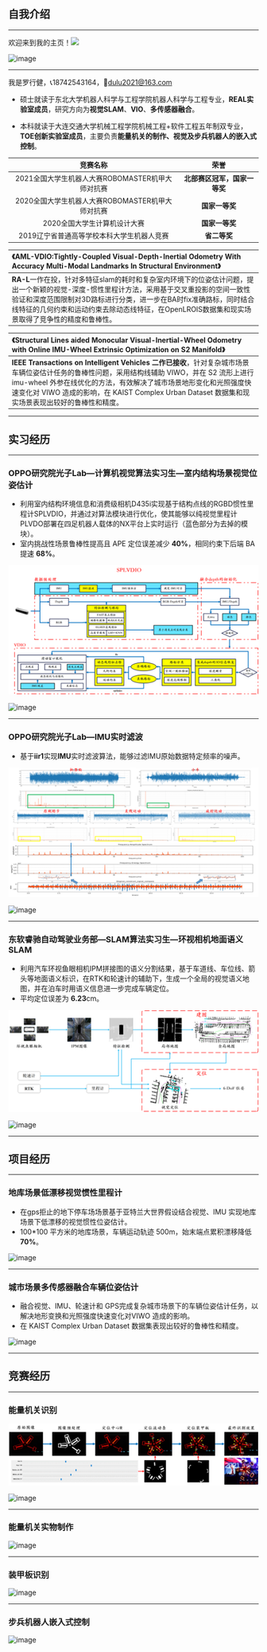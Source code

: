 ## 自我介绍 

------

欢迎来到我的主页！<img src="https://raw.githubusercontent.com/MartinHeinz/MartinHeinz/master/wave.gif" width="30px">

![image](https://github.com/REAL-LXJ/REAL-LXJ/blob/main/picture/中央台.gif)

------

我是罗行健，📞18742543164，📧dulu2021@163.com

- 硕士就读于东北大学机器人科学与工程学院机器人科学与工程专业，**REAL实验室成员**，研究方向为**视觉SLAM**、**VIO**、**多传感器融合**。

- 本科就读于大连交通大学机械工程学院机械工程+软件工程五年制双专业，**TOE创新实验室成员**，主要负责**能量机关的制作、视觉及步兵机器人的嵌入式控制**。


|                     竞赛名称                     |             荣誉             |
| :----------------------------------------------: | :--------------------------: |
| 2021全国大学生机器人大赛ROBOMASTER机甲大师对抗赛 | **北部赛区冠军，国家一等奖** |
| 2020全国大学生机器人大赛ROBOMASTER机甲大师对抗赛 |        **国家一等奖**        |
|           2020全国大学生计算机设计大赛           |        **国家一等奖**        |
|    2019辽宁省普通高等学校本科大学生机器人竞赛    |         **省二等奖**         |

| 《**AML-VDIO**:Tightly-Coupled Visual-Depth-Inertial Odometry With Accuracy Multi-Modal Landmarks In Structural Environment》 |
| :----------------------------------------------------------- |
| **RA-L**一作在投，针对多特征slam的耗时和复杂室内环境下的位姿估计问题，提出一个新颖的视觉-深度-惯性里程计方法，采用基于交叉重投影的空间一致性验证和深度范围限制对3D路标进行分类，进一步在BA时fix准确路标，同时结合线特征的几何约束和运动约束去除动态线特征，在OpenLROIS数据集和现实场景取得了竞争性的精度和鲁棒性。 |

| 《Structural Lines aided Monocular Visual-Inertial-Wheel Odometry with Online IMU-Wheel Extrinsic Optimization on S2 Manifold》 |
| :----------------------------------------------------------- |
| **IEEE Transactions on Intelligent Vehicles 二作已接收**，针对复杂城市场景车辆位姿估计任务的鲁棒性问题，采用结构线辅助 VIWO，并在 S2 流形上进行 imu-wheel 外参在线优化的方法，有效解决了城市场景地形变化和光照强度快速变化对 VIWO 造成的影响，在 KAIST Complex Urban Dataset 数据集和现实场景表现出较好的鲁棒性和精度。 |

------

## **实习经历**

------

### **OPPO研究院光子Lab—计算机视觉算法实习生—室内结构场景视觉位姿估计** 

- 利用室内结构环境信息和消费级相机D435i实现基于结构点线的RGBD惯性里程计SPLVDIO，并通过对算法模块进行优化，使其能够以纯视觉里程计PLVDO部署在四足机器人载体的NX平台上实时运行（蓝色部分为去掉的模块）。
- 室内挑战性场景鲁棒性提高且 APE 定位误差减少 **40%**，相同约束下后端 BA 提速 **68%**。


![image](https://github.com/REAL-LXJ/REAL-LXJ/blob/main/picture/系统框架_CN.png)

![image](https://github.com/REAL-LXJ/REAL-LXJ/blob/main/picture/市场.gif)

------

### OPPO研究院光子Lab—IMU实时滤波

- 基于**iir1**实现**IMU**实时滤波算法，能够过滤IMU原始数据特定频率的噪声。


![image](https://github.com/REAL-LXJ/REAL-LXJ/blob/main/picture/四足机器人imu分析.png)

![image](https://github.com/REAL-LXJ/REAL-LXJ/blob/main/picture/imu滤波.gif)

------

### 东软睿驰自动驾驶业务部—SLAM算法实习生—环视相机地面语义SLAM

- 利用汽车环视鱼眼相机IPM拼接图的语义分割结果，基于车道线、车位线、箭头等地面语义标识，在RTK和轮速计的辅助下，生成一个全局的视觉语义地图，并在泊车时用语义信息进一步完成车辆定位。
- 平均定位误差为 **6.23**cm。


![image](https://github.com/REAL-LXJ/REAL-LXJ/blob/main/picture/IPM_SLAM.png)

![image](https://github.com/REAL-LXJ/REAL-LXJ/blob/main/picture/东软IPM_SLAM.gif)

------

## **项目经历**

------

### 地库场景低漂移视觉惯性里程计

- 在gps拒止的地下停车场场景基于亚特兰大世界假设结合视觉、IMU 实现地库场景下低漂移的视觉惯性位姿估计。
- 100*100 平方米的地库场景，车辆运动轨迹 500m，始末端点累积漂移降低 **70%**。

![image](https://github.com/REAL-LXJ/REAL-LXJ/blob/main/picture/东软地下停车场.gif)

------

### 城市场景多传感器融合车辆位姿估计

- 融合视觉、IMU、轮速计和 GPS完成复杂城市场景下的车辆位姿估计任务，以解决地形变换和光照强度快速变化对VIWO 造成的影响。
- 在 KAIST Complex Urban Dataset 数据集表现出较好的鲁棒性和精度。

![image](https://github.com/REAL-LXJ/REAL-LXJ/blob/main/picture/VIWO.gif)

------

## **竞赛经历**

------

### 能量机关识别

![image](https://github.com/REAL-LXJ/REAL-LXJ/blob/main/picture/能量机关.png)

![image](https://github.com/REAL-LXJ/REAL-LXJ/blob/main/picture/能量机关识别1.gif)

------

### 能量机关实物制作

![image](https://github.com/REAL-LXJ/REAL-LXJ/blob/main/picture/能量机关.gif)

------

### 装甲板识别

![image](https://github.com/REAL-LXJ/REAL-LXJ/blob/main/picture/装甲板识别1.gif)

------

### 步兵机器人嵌入式控制

![image](https://github.com/REAL-LXJ/REAL-LXJ/blob/main/picture/机器人.gif)
